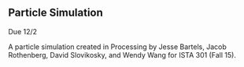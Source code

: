 ## Particle Simulation
Due 12/2

A particle simulation created in Processing by Jesse Bartels, Jacob Rothenberg, David Slovikosky, and Wendy Wang for ISTA 301 (Fall 15).
